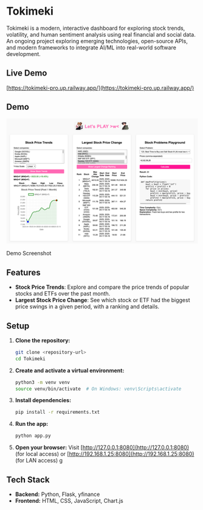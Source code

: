# Tokimeki

Tokimeki is a modern, interactive dashboard for exploring stock trends, volatility, and human sentiment analysis using real financial and social data.
An ongoing project exploring emerging technologies, open-source APIs, and modern frameworks to integrate AI/ML into real-world software development.

## Live Demo

[https://tokimeki-pro.up.railway.app/](https://tokimeki-pro.up.railway.app/)

## Demo

![Demo Screenshot](static/img/demo.png)

Demo Screenshot

## Features
- **Stock Price Trends**: Explore and compare the price trends of popular stocks and ETFs over the past month.
- **Largest Stock Price Change**: See which stock or ETF had the biggest price swings in a given period, with a ranking and details.

## Setup
1. **Clone the repository:**
   ```bash
   git clone <repository-url>
   cd Tokimeki
   ```
2. **Create and activate a virtual environment:**
   ```bash
   python3 -m venv venv
   source venv/bin/activate  # On Windows: venv\Scripts\activate
   ```
3. **Install dependencies:**
   ```bash
   pip install -r requirements.txt
   ```
4. **Run the app:**
   ```bash
   python app.py
   ```
5. **Open your browser:**
   Visit [http://127.0.0.1:8080](http://127.0.0.1:8080) (for local access)
   or [http://192.168.1.25:8080](http://192.168.1.25:8080) (for LAN access)
g
## Tech Stack
- **Backend:** Python, Flask, yfinance
- **Frontend:** HTML, CSS, JavaScript, Chart.js
